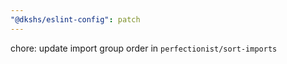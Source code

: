 ```yaml
---
"@dkshs/eslint-config": patch
---
```


chore: update import group order in `perfectionist/sort-imports`
